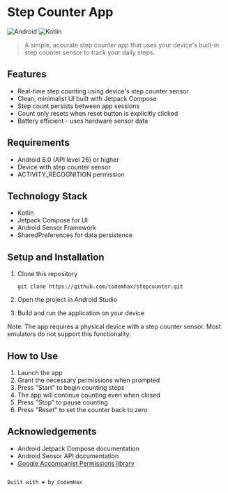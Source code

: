# Step Counter App

![Android](https://img.shields.io/badge/Platform-Android-brightgreen.svg)
![Kotlin](https://img.shields.io/badge/Language-Kotlin-orange.svg)

> A simple, accurate step counter app that uses your device's built-in step counter sensor to track your daily steps.

## Features

- Real-time step counting using device's step counter sensor
- Clean, minimalist UI built with Jetpack Compose
- Step count persists between app sessions
- Count only resets when reset button is explicitly clicked
- Battery efficient - uses hardware sensor data


## Requirements

- Android 8.0 (API level 26) or higher
- Device with step counter sensor
- ACTIVITY_RECOGNITION permission

## Technology Stack

- Kotlin
- Jetpack Compose for UI
- Android Sensor Framework
- SharedPreferences for data persistence

## Setup and Installation

1. Clone this repository
   ```
   git clone https://github.com/codemhax/stepcounter.git
   ```

2. Open the project in Android Studio

3. Build and run the application on your device
   
Note: The app requires a physical device with a step counter sensor. Most emulators do not support this functionality.

## How to Use

1. Launch the app
2. Grant the necessary permissions when prompted
3. Press "Start" to begin counting steps
4. The app will continue counting even when closed
5. Press "Stop" to pause counting
6. Press "Reset" to set the counter back to zero


## Acknowledgements

- Android Jetpack Compose documentation
- Android Sensor API documentation
- [Google Accompanist Permissions library](https://github.com/google/accompanist)
```

Built with ❤️ by CodemHax
```
